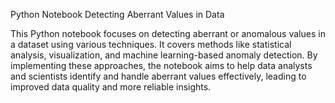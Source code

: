 Python Notebook Detecting Aberrant Values in Data

This Python notebook focuses on detecting aberrant or anomalous values in a dataset using various techniques. It covers methods like statistical analysis, visualization, and machine learning-based anomaly detection. By implementing these approaches, the notebook aims to help data analysts and scientists identify and handle aberrant values effectively, leading to improved data quality and more reliable insights.